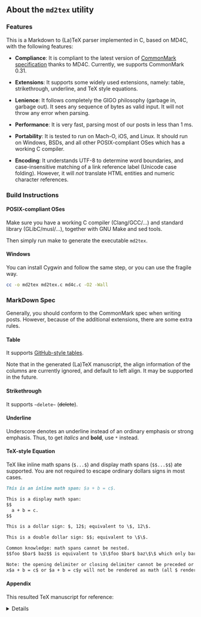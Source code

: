 ## About the `md2tex` utility

### Features

This is a Markdown to (La)TeX parser implemented in C, based on MD4C, with the following features:

* **Compliance**: It is compliant to the latest version of [CommonMark specification](http://spec.commonmark.org/) thanks to MD4C. Currently, we supports CommonMark 0.31.

* **Extensions**: It supports some widely used extensions, namely: table, strikethrough, underline, and TeX style equations.

* **Lenience**: It follows completely the GIGO philosophy (garbage in, garbage out). It sees any sequence of bytes as valid input. It will not throw any error when parsing.

* **Performance**: It is very fast, parsing most of our posts in less than 1 ms.

* **Portability**: It is tested to run on Mach-O, iOS, and Linux. It should run on Windows, BSDs, and all other POSIX-compliant OSes which has a working C compiler.

* **Encoding**: It understands UTF-8 to determine word boundaries, and case-insensitive matching of a link reference label (Unicode case folding). However, it will *not* translate HTML entities and numeric character references.

### Build Instructions

#### POSIX-compliant OSes

Make sure you have a working C compiler (Clang/GCC/...) and standard library (GLibC/musl/...), together with GNU Make and sed tools.

Then simply run make to generate the executable `md2tex`.

#### Windows

You can install Cygwin and follow the same step, or you can use the fragile way.

```sh
cc -o md2tex md2tex.c md4c.c -O2 -Wall
```

### MarkDown Spec

Generally, you should conform to the CommonMark spec when writing posts. However, because of the additional extensions, there are some extra rules.

#### Table

It supports [GitHub-style tables](https://github.com/github/docs/blob/main/content/get-started/writing-on-github/working-with-advanced-formatting/organizing-information-with-tables.md).

Note that in the generated (La)TeX manuscript, the align information of the columns are currently ignored, and default to left align. It may be supported in the future.

#### Strikethrough

It supports `~delete~` (~~delete~~).

#### Underline

Underscore denotes an underline instead of an ordinary emphasis or strong emphasis. Thus, to get *italics* and **bold**, use `*` instead.

#### TeX-style Equation

TeX like inline math spans (`$...$`) and display math spans (`$$...$$`) ate supported. You are not required to escape ordinary dollars signs in most cases.

```Markdown
This is an inline math span: $a + b = c$.

This is a display math span:
$$
  a + b = c.
$$

This is a dollar sign: $, 12$; equivalent to \$, 12\$.

This is a double dollar sign: $$; equivalent to \$\$.

Common knowledge: math spans cannot be nested.
$$foo $bar$ baz$$ is equivalent to \$\$foo $bar$ baz\$\$ which only bar is rendered as equation.

Note: the opening delimiter or closing delimiter cannot be preceded or followed by an alphanumeric character.
x$a + b = c$ or $a + b = c$y will not be rendered as math (all $ rendered as \$)
```

#### Appendix

This resulted TeX manuscript for reference:

<details>

```TeX
\chapter{About the \verb!md2tex! utility}
\section{Features}
This is a Markdown to (La)TeX parser implemented in C, based on MD4C, with the following features:\par
\begin{enumerate}
\item \textbf{Compliance}: It is compliant to the latest version of \href{http://spec.commonmark.org/}{http://spec.commonmark.org/}
CommonMark specification thanks to MD4C. Currently, we supports CommonMark 0.31.
\item \textbf{Extensions}: It supports some widely used extensions, namely: table, strikethrough, underline, and TeX style equations.
\item \textbf{Lenience}: It follows completely the GIGO philosophy (garbage in, garbage out). It sees any sequence of bytes as valid input. It will not throw any error when parsing.
\item \textbf{Performance}: It is very fast, parsing most of our posts in less than 1 ms.
\item \textbf{Portability}: It is tested to run on Mach-O, iOS, and Linux. It should run on Windows, BSDs, and all other POSIX-compliant OSes which has a working C compiler.
\item \textbf{Encoding}: It understands UTF-8 to determine word boundaries, and case-insensitive matching of a link reference label (Unicode case folding). However, it will \textit{not} translate HTML entities and numeric character references.
\end{enumerate}
\section{Build Instructions}
\subsection{POSIX-compliant OSes}
Make sure you have a working C compiler (Clang/GCC/...) and standard library (GLibC/musl/...), together with GNU Make and sed tools.\par
Then simply run make to generate the executable \verb!md2tex!.\par
\subsection{Windows}
You can install Cygwin and follow the same step, or you can use the fragile way.\par
\begin{verbatim}[language=sh]
cc -o md2tex md2tex.c md4c.c -O2 -Wall
\end{verbatim}
\section{MarkDown Spec}
Generally, you should conform to the CommonMark spec when writing posts. However, because of the additional extensions, there are some extra rules.\par
\subsection{Table}
It supports \href{https://github.com/github/docs/blob/main/content/get-started/writing-on-github/working-with-advanced-formatting/organizing-information-with-tables.md}{https://github.com/github/docs/blob/main/content/get-started/writing-on-github/working-with-advanced-formatting/organizing-information-with-tables.md}
GitHub-style tables.\par
Note that in the generated (La)TeX manuscript, the align information of the columns are currently ignored, and default to left align. It may be supported in the future.\par
\subsection{Strikethrough}
It supports \verb!~delete~! (\del{delete}).\par
\subsection{Underline}
Underscore denotes an underline instead of an ordinary emphasis or strong emphasis. Thus, to get \textit{italics} and \textbf{bold}, use \verb!*! instead.\par
\subsection{TeX-style Equation}
TeX like inline math spans (\verb!$...$!) and display math spans (\verb!$$...$$!) ate supported. You are not required to escape ordinary dollars signs in most cases.\par
\begin{verbatim}[language=Markdown]
This is an inline math span: $a + b = c$.

This is a display math span:
$$
  a + b = c.
$$

This is a dollar sign: $, 12$; equivalent to \$, 12\$.

This is a double dollar sign: $$; equivalent to \$\$.

Common knowledge: math spans cannot be nested.
$$foo $bar$ baz$$ is equivalent to \$\$foo $bar$ baz\$\$ which only bar is rendered as equation.

Note: the opening delimiter or closing delimiter cannot be preceded or followed by an alphanumeric character.
x$a + b = c$ or $a + b = c$y will not be rendered as math (all $ rendered as \$)
\end{verbatim}
```

</details>
